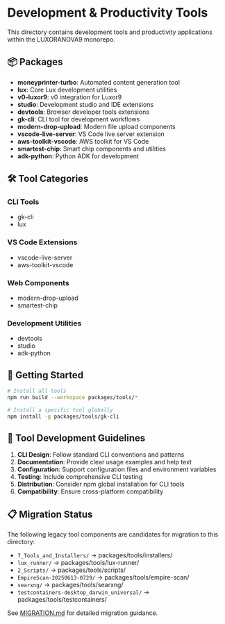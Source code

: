 # Development & Productivity Tools

This directory contains development tools and productivity applications within the LUXORANOVA9 monorepo.

## 📦 Packages

- **moneyprinter-turbo**: Automated content generation tool
- **lux**: Core Lux development utilities
- **v0-luxor9**: v0 integration for Luxor9
- **studio**: Development studio and IDE extensions
- **devtools**: Browser developer tools extensions
- **gk-cli**: CLI tool for development workflows
- **modern-drop-upload**: Modern file upload components
- **vscode-live-server**: VS Code live server extension
- **aws-toolkit-vscode**: AWS toolkit for VS Code
- **smartest-chip**: Smart chip components and utilities
- **adk-python**: Python ADK for development

## 🛠️ Tool Categories

### CLI Tools
- gk-cli
- lux

### VS Code Extensions
- vscode-live-server
- aws-toolkit-vscode

### Web Components
- modern-drop-upload
- smartest-chip

### Development Utilities
- devtools
- studio
- adk-python

## 🚀 Getting Started

```bash
# Install all tools
npm run build --workspace packages/tools/*

# Install a specific tool globally
npm install -g packages/tools/gk-cli
```

## 🔧 Tool Development Guidelines

1. **CLI Design**: Follow standard CLI conventions and patterns
2. **Documentation**: Provide clear usage examples and help text
3. **Configuration**: Support configuration files and environment variables
4. **Testing**: Include comprehensive CLI testing
5. **Distribution**: Consider npm global installation for CLI tools
6. **Compatibility**: Ensure cross-platform compatibility

## 📋 Migration Status

The following legacy tool components are candidates for migration to this directory:

- `7_Tools_and_Installers/` → packages/tools/installers/
- `lux_runner/` → packages/tools/lux-runner/
- `2_Scripts/` → packages/tools/scripts/
- `EmpireScan-20250613-0729/` → packages/tools/empire-scan/
- `searxng/` → packages/tools/searxng/
- `testcontainers-desktop_darwin_universal/` → packages/tools/testcontainers/

See [MIGRATION.md](../../MIGRATION.md) for detailed migration guidance.